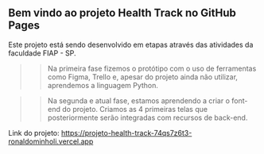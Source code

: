 ## Bem vindo ao projeto Health Track no GitHub Pages

Este projeto está sendo desenvolvido em etapas através das atividades da faculdade FIAP - SP.

>>Na primeira fase fizemos o protótipo com o uso de ferramentas como Figma, Trello e, apesar do projeto ainda não utilizar, aprendemos a linguagem Python.

>>Na segunda e atual fase, estamos aprendendo a criar o font-end do projeto. Criamos as 4 primeiras telas que posteriormente serão integradas com recursos de back-end.


Link do projeto: https://projeto-health-track-74qs7z6t3-ronaldominholi.vercel.app
